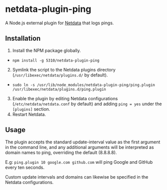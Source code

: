 # netdata-plugin-ping

A Node.js external plugin for [Netdata](https://github.com/firehol/netdata) that logs pings.

## Installation

1. Install the NPM package globally.
  - `npm install -g 5310/netdata-plugin-ping`
2. Symlink the script to the Netdata plugins directory (`/usr/libexec/netdata/plugins.d/` by default).
  - `sudo ln -s /usr/lib/node_modules/netdata-plugin-ping/ping.plugin /usr/libexec/netdata/plugins.d/ping.plugin`
3. Enable the plugin by editing Netdata configurations (`/etc/netdata/netdata.conf` by default) and adding `ping = yes` under the `[plugins]` section.
4. Restart Netdata.

## Usage

The plugin accepts the standard update-interval value as the first argument in the command line, and any additional arguments will be interpreted as domain names to ping, overriding the default (8.8.8.8).

 E.g: `ping.plugin 10 google.com github.com` will ping Google and GitHub every ten seconds.

Custom update intervals and domains can likewise be specified in the Netdata configurations.
